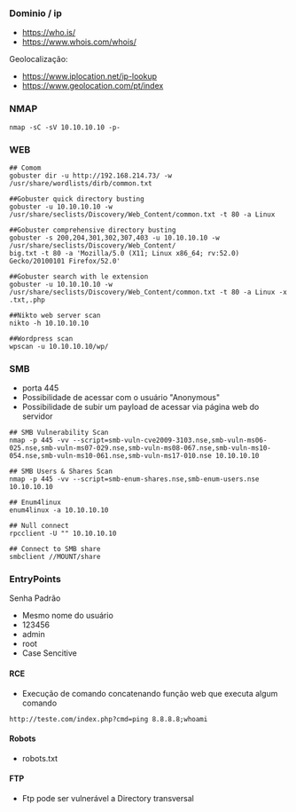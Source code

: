 
### Dominio / ip

- https://who.is/
- https://www.whois.com/whois/

Geolocalização:

- https://www.iplocation.net/ip-lookup
- https://www.geolocation.com/pt/index

### NMAP

```
nmap -sC -sV 10.10.10.10 -p- 
```

### WEB

```shell
## Comom
gobuster dir -u http://192.168.214.73/ -w /usr/share/wordlists/dirb/common.txt 

##Gobuster quick directory busting
gobuster -u 10.10.10.10 -w /usr/share/seclists/Discovery/Web_Content/common.txt -t 80 -a Linux

##Gobuster comprehensive directory busting
gobuster -s 200,204,301,302,307,403 -u 10.10.10.10 -w /usr/share/seclists/Discovery/Web_Content/
big.txt -t 80 -a 'Mozilla/5.0 (X11; Linux x86_64; rv:52.0) Gecko/20100101 Firefox/52.0'

##Gobuster search with le extension
gobuster -u 10.10.10.10 -w /usr/share/seclists/Discovery/Web_Content/common.txt -t 80 -a Linux -x .txt,.php

##Nikto web server scan
nikto -h 10.10.10.10

##Wordpress scan
wpscan -u 10.10.10.10/wp/
```

### SMB

- porta 445
- Possibilidade de acessar com o usuário "Anonymous"
- Possibilidade de subir um payload de acessar via página web do servidor

```shell
## SMB Vulnerability Scan
nmap -p 445 -vv --script=smb-vuln-cve2009-3103.nse,smb-vuln-ms06-025.nse,smb-vuln-ms07-029.nse,smb-vuln-ms08-067.nse,smb-vuln-ms10-054.nse,smb-vuln-ms10-061.nse,smb-vuln-ms17-010.nse 10.10.10.10

## SMB Users & Shares Scan
nmap -p 445 -vv --script=smb-enum-shares.nse,smb-enum-users.nse 10.10.10.10

## Enum4linux
enum4linux -a 10.10.10.10

## Null connect
rpcclient -U "" 10.10.10.10

## Connect to SMB share
smbclient //MOUNT/share
```



### EntryPoints

Senha Padrão

- Mesmo nome do usuário
- 123456
- admin
- root
- Case Sencitive 

#### RCE

- Execução de comando concatenando função web que executa algum comando
```
http://teste.com/index.php?cmd=ping 8.8.8.8;whoami
```

#### Robots

- robots.txt

#### FTP

- Ftp pode ser vulnerável a Directory transversal